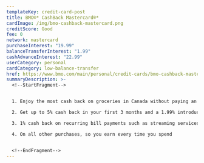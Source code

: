 ```yaml
---
templateKey: credit-card-post
title: BMO®* CashBack Mastercard®*
cardImage: /img/bmo-cashback-mastercard.png
creditScore: Good
fee: 0
network: mastercard
purchaseInterest: "19.99"
balanceTransferInterest: "1.99"
cashAdvanceInterest: "22.99"
userCategory: personal
cardCategory: low-balance-transfer
href: https://www.bmo.com/main/personal/credit-cards/bmo-cashback-mastercard/
summaryDescription: >-
  <!--StartFragment-->


  1. Enjoy the most cash back on groceries in Canada without paying an annual fee - upto 3% cashback\

  2. Get up to 5% cash back in your first 3 months and a 1.99% introductory interest rate on balance transfers for 9 months with a 1% transfer fee.\

  3. 1% cash back on recurring bill payments such as streaming services, subscriptions or monthly utilities.\

  4. On all other purchases, so you earn every time you spend


  <!--EndFragment-->
---
```

